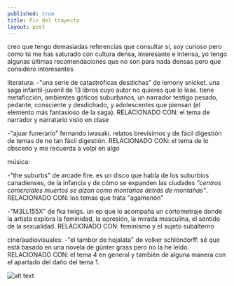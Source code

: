 ```yaml
---
published: true
title: Fin del trayecto
layout: post
---
```

creo que tengo demasiadas referencias que consultar
sí, soy curioso
pero como tú me has saturado con cultura densa, interesante e intensa, yo tengo algunas últimas recomendaciones que no son para nada densas pero que considero interesantes

literatura:
-"una serie de catastróficas desdichas" de lemony snicket. una saga infantil-juvenil de 13 libros cuyo autor no quieres que lo leas. tiene metaficción, ambientes góticos suburbanos, un narrador testigo pesado, pedante, consciente y desdichado, y adolescentes que piensan (el elemento más fantasioso de la saga). RELACIONADO CON: el tema de narrador y narratario visto en clase

-"ajuar funerario" fernando iwasaki. relatos brevísimos y de fácil digestión de temas de no tan fácil digestión. RELACIONADO CON: el tema de lo obsceno y me recuerda a volpi en algo

música: 

-"the suburbs" de arcade fire. es un disco que habla de los suburbios canadienses, de la infancia y de cómo se expanden las ciudades *"centros comerciales muertos se alzan como montañas detrás de montañas"*. RELACIONADO CON: los temas que trata "agamenón"

-"M3LL155X" de fka twigs. un ep que lo acompaña un cortometraje donde la artista explora la feminidad, la opresión, la mirada masculina, el sentido de la sexualidad. RELACIONADO CON: feminismo y el sujeto subalterno

cine/audiovisuales:
-"el tambor de hojalata" de volker schlöndorff. sé que está basado en una novela de günter grass pero no la he leído. RELACIONADO CON: el tema 4 en general y también de alguna manera con el apartado del daño del tema 1.


![alt text](https://taylorpetrick.com/images/blog/cs452-train-tracking/train_stop.gif "Logo Title Text 1")